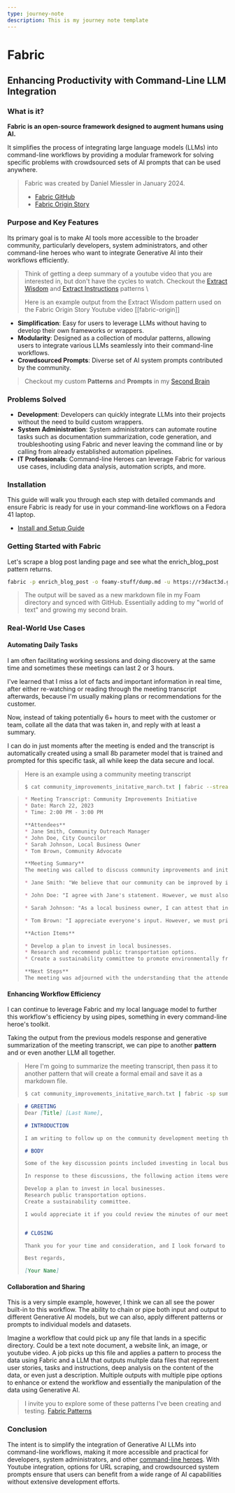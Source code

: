 ```yaml
---
type: journey-note
description: This is my journey note template
---
```


# Fabric

## Enhancing Productivity with Command-Line LLM Integration

### What is it?

**Fabric is an open-source framework designed to augment humans using AI.**

It simplifies the process of integrating large language models (LLMs) into command-line workflows by providing a modular framework for solving specific problems with crowdsourced sets of AI prompts that can be used anywhere.

> Fabric was created by Daniel Miessler in January 2024.
> - [Fabric GitHub](https://github.com/danielmiessler/fabric)
> - [Fabric Origin Story](https://danielmiessler.com/blog/fabric-origin-story)

### Purpose and Key Features

Its primary goal is to make AI tools more accessible to the broader community, particularly developers, system administrators, and other command-line heroes who want to integrate Generative AI into their workflows efficiently.

> Think of getting a deep summary of a youtube video that you are interested in, but don't have the cycles to watch.
>  Checkout the [Extract Wisdom](https://github.com/danielmiessler/fabric/tree/main/patterns/extract_wisdom) and [Extract Instructions](https://github.com/danielmiessler/fabric/tree/main/patterns/extract_instructions) patterns \
> 
> Here is an example output from the Extract Wisdom pattern used on the Fabric Origin Story Youtube video [[fabric-origin]]

- **Simplification**: Easy for users to leverage LLMs without having to develop their own frameworks or wrappers.
- **Modularity**: Designed as a collection of modular patterns, allowing users to integrate various LLMs seamlessly into their command-line workflows.
- **Crowdsourced Prompts**: Diverse set of AI system prompts contributed by the community.

> Checkout my custom **Patterns** and **Prompts** in my [Second Brain](https://r3dact3d.github.io/brain-dump/)

### Problems Solved

- **Development**: Developers can quickly integrate LLMs into their projects without the need to build custom wrappers.
- **System Administration**: System administrators can automate routine tasks such as documentation summarization, code generation, and troubleshooting using Fabric and never leaving the command line or by calling from already established automation pipelines.
- **IT Professionals**: Command-line Heroes can leverage Fabric for various use cases, including data analysis, automation scripts, and more.

### Installation

This guide will walk you through each step with detailed commands and ensure Fabric is ready for use in your command-line workflows on a Fedora 41 laptop.

- [Install and Setup Guide](https://r3dact3d.github.io/brain-dump/Ideas/Fabric%20Install%20Setup%20Guide)
  
### Getting Started with Fabric

Let's scrape a blog post landing page and see what the enrich_blog_post pattern returns.

```bash
fabric -p enrich_blog_post -o foamy-stuff/dump.md -u https://r3dact3d.github.io
```

> The output will be saved as a new markdown file in my Foam directory and synced with GitHub.  Essentially adding to my "world of text" and growing my second brain.

### Real-World Use Cases

#### Automating Daily Tasks
  
I am often facilitating working sessions and doing discovery at the same time and sometimes these meetings can last 2 or 3 hours. 

I've learned that I miss a lot of facts and important information in real time, after either re-watching or reading through the meeting transcript afterwards, because I'm usually making plans or recommendations for the customer.

Now, instead of taking potentially 6+ hours to meet with the customer or team, collate all the data that was taken in, and reply with at least a summary. 

I can do in just moments after the meeting is ended and the transcript is automatically created using a small 8b parameter model that is trained and prompted for this specific task, all while keep the data secure and local.

> Here is an example using a community meeting transcript
> ```bash
> $ cat community_improvements_initative_march.txt | fabric --stream --pattern summarize_meeting

> ```markdown
> * Meeting Transcript: Community Improvements Initiative
> * Date: March 22, 2023
> * Time: 2:00 PM - 3:00 PM
> 
> **Attendees**
> * Jane Smith, Community Outreach Manager
> * John Doe, City Councilor
> * Sarah Johnson, Local Business Owner
> * Tom Brown, Community Advocate
> 
> **Meeting Summary**
> The meeting was called to discuss community improvements and initiatives. The discussion lasted for one hour and approximately 5,000 words were spoken during that time.
> 
> * Jane Smith: "We believe that our community can be improved by investing in local businesses and supporting their growth. This will not only benefit the business owners but also create jobs and stimulate economic growth."
> 
> * John Doe: "I agree with Jane's statement. However, we must also consider the needs of our residents. We should invest in public transportation and infrastructure to make it easier for people to access basic services."
> 
> * Sarah Johnson: "As a local business owner, I can attest that investing in businesses is crucial. But we must also consider the environmental impact of our actions. We should aim to create sustainable practices throughout our community."
> 
> * Tom Brown: "I appreciate everyone's input. However, we must prioritize the needs of our most vulnerable residents. We should provide more resources for mental health services and address the issue of homelessness in our community."
> 
> **Action Items**
> 
> * Develop a plan to invest in local businesses.
> * Research and recommend public transportation options.
> * Create a sustainability committee to promote environmentally friendly practices.
> 
> **Next Steps**
> The meeting was adjourned with the understanding that the attendees would review the minutes and provide feedback within the next 48 hours.
> ```
  
#### Enhancing Workflow Efficiency

I can continue to leverage Fabric and my local language model to further this workflow's efficiency by using pipes, something in every command-line heroe's toolkit.

Taking the output from the previous models response and generative summarization of the meeting transcript, we can pipe to another **pattern** and or even another LLM all together. 

> Here I'm going to summarize the meeting transcript, then pass it to another pattern that will create a formal email and save it as a markdown file.
> 
> ```bash
> $ cat community_improvements_initative_march.txt | fabric -sp summarize_meeting | fabric -p create_formal_email -o email-response.md
> ```

> ```markdown
> # GREETING
> Dear [Title] [Last Name],
> 
> # INTRODUCTION
> 
> I am writing to follow up on the community development meeting that took place recently. The group discussed various initiatives for community improvement, which I believe are crucial for our town's growth and prosperity.
> 
> # BODY
> 
> Some of the key discussion points included investing in local businesses, public transportation, environmental sustainability, and addressing homelessness. These topics require careful consideration to ensure we allocate resources effectively.
> 
> In response to these discussions, the following action items were assigned:
> 
> Develop a plan to invest in local businesses.
> Research public transportation options.
> Create a sustainability committee.
> 
> I would appreciate it if you could review the minutes of our meeting and provide feedback within 48 hours. This will help us move forward with implementing the discussed initiatives.
> 
> 
> # CLOSING
> 
> Thank you for your time and consideration, and I look forward to hearing back from you soon.
> 
> Best regards,
> 
> [Your Name]
> ```

#### Collaboration and Sharing

This is a very simple example, however, I think we can all see the power built-in to this workflow.  The ability to chain or pipe both input and output to different Generative AI models, but we can also, apply different patterns or prompts to individual models and datasets.

Imagine a workflow that could pick up any file that lands in a specific directory.  Could be a text note document, a website link, an image, or youtube video.  A job picks up this file and applies a pattern to process the data using Fabric and a LLM that outputs multple data files that represent user stories, tasks and instructions, deep analysis on the content of the data, or even just a description. Multiple outputs with multiple pipe options to enhance or extend the workflow and essentially the manipulation of the data using Generative AI.

> I invite you to explore some of these patterns I've been creating and testing.
> [Fabric Patterns](https://r3dact3d.github.io/brain-dump/AI/Fabric%20Patterns)

### Conclusion

The intent is to simplify the integration of Generative AI LLMs into command-line workflows, making it more accessible and practical for developers, system administrators, and other [command-line heroes](https://www.redhat.com/en/command-line-heroes). With Youtube integration, options for URL scraping, and crowdsourced system prompts ensure that users can benefit from a wide range of AI capabilities without extensive development efforts.